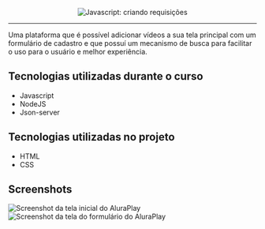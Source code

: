 <p align="center"> <img src="https://imgur.com/J3hD21O.png" alt="Javascript: criando requisições"> </p>

<hr>
<p >Uma plataforma que é possível adicionar vídeos a sua tela principal com um formulário de cadastro e que possuí um mecanismo de busca para facilitar o uso para o usuário e melhor experiência.</p>

## Tecnologias utilizadas durante o curso
* Javascript
* NodeJS
* Json-server

## Tecnologias utilizadas no projeto
* HTML
* CSS

## Screenshots
![Screenshot da tela inicial do AluraPlay](https://imgur.com/aymxEsh.png)
![Screenshot da tela do formulário do AluraPlay](https://imgur.com/ShNADf2.png)
